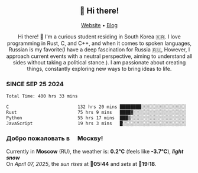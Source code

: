 <h2 align="center">👋 Hi there!</h2>
<p align="center">
  <a href="https://urdekcah.ru">Website</a> •
  <a href="https://urdekcah.blog">Blog</a>
</p>

<p align="center">
  Hi there! 👋 I'm a curious student residing in South Korea 🇰🇷. I love programming in Rust, C, and C++, and when it comes to spoken languages, Russian is my favorite(I have a deep fascination for Russia 🇷🇺, However, I approach current events with a neutral perspective, aiming to understand all sides without taking a political stance.). I am passionate about creating things, constantly exploring new ways to bring ideas to life.
</p>

### SINCE SEP 25 2024
<!--START_SECTION:waka-->
<!--LAST_WAKA_UPDATE:2025-04-06 18:08:13-->
```txt
Total Time: 400 hrs 33 mins

C                          132 hrs 20 mins ████████░░░░░░░░░░░░░░░░░   32.14 %
Rust                       75 hrs 9 mins   ████▓░░░░░░░░░░░░░░░░░░░░   18.26 %
Python                     55 hrs 17 mins  ███▒░░░░░░░░░░░░░░░░░░░░░   13.43 %
JavaScript                 19 hrs 3 mins   █░░░░░░░░░░░░░░░░░░░░░░░░   04.63 %
```
<!--END_SECTION:waka-->

<h3>Добро пожаловать в <img src="https://cdn-icons-png.flaticon.com/512/197/197408.png" width="13"/> Москву!</h3>

<!--START_SECTION:weather:moscow-->
<!--LAST_WEATHER_UPDATE:2025-04-07 09:08:30-->
Currently in **Moscow** (RU), the weather is: **0.2°C** (feels like **-3.7°C**), ***light snow***<br/>
On *April 07, 2025*, the *sun rises* at 🌅**05:44** and *sets* at 🌇**19:18**.
<!--END_SECTION:weather-->
